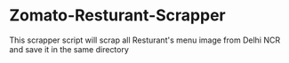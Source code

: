 # Zomato-Resturant-Scrapper
This scrapper script will scrap all Resturant's menu image from Delhi NCR and save it in the same directory
